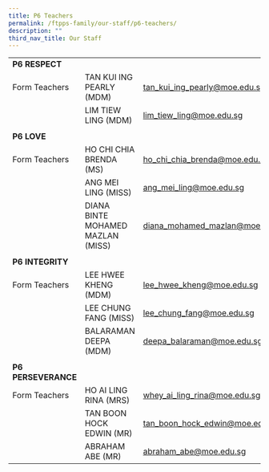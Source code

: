 ```yaml
---
title: P6 Teachers
permalink: /ftpps-family/our-staff/p6-teachers/
description: ""
third_nav_title: Our Staff
---
```

|  |  |  |
|---|---|---|
| **P6 RESPECT** |  |  |
|  Form Teachers |  TAN KUI ING PEARLY (MDM) |  [tan_kui_ing_pearly@moe.edu.sg](mailto:tan_kui_ing_pearly@moe.edu.sg) |
|   |  LIM TIEW LING (MDM) |  [lim_tiew_ling@moe.edu.sg](mailto:lim_tiew_ling@moe.edu.sg) |
|  |  |  |
| **P6 LOVE** |  |  |
|  Form Teachers |  HO CHI CHIA BRENDA (MS) |  [ho_chi_chia_brenda@moe.edu.sg](mailto:ho_chi_chia_brenda@moe.edu.sg) |
|   |  ANG MEI LING (MISS) |  [ang_mei_ling@moe.edu.sg](mailto:ang_mei_ling@moe.edu.sg) |
|  |  DIANA BINTE MOHAMED MAZLAN (MISS) |  [diana_mohamed_mazlan@moe.edu.sg](mailto:diana_mohamed_mazlan@moe.edu.sg) |
|  |  |  |
| **P6 INTEGRITY** |  |  |
|  Form Teachers |  LEE HWEE KHENG (MDM) |  [lee_hwee_kheng@moe.edu.sg](mailto:lee_hwee_kheng@moe.edu.sg) |
|   |  LEE CHUNG FANG (MISS) |  [lee_chung_fang@moe.edu.sg](mailto:lee_chung_fang@moe.edu.sg) |
|   |  BALARAMAN DEEPA (MDM)  |  [deepa_balaraman@moe.edu.sg](mailto:deepa_balaraman@moe.edu.sg)  |
|   |   |   |
| **P6 PERSEVERANCE** |  |  |
|  Form Teachers |  HO AI LING RINA (MRS) |  [whey_ai_ling_rina@moe.edu.sg](mailto:whey_ai_ling_rina@moe.edu.sg) |
|   |  TAN BOON HOCK EDWIN (MR) |  [tan_boon_hock_edwin@moe.edu.sg](mailto:tan_boon_hock_edwin@moe.edu.sg) |
|   | ABRAHAM ABE (MR) | [abraham_abe@moe.edu.sg](mailto:abraham_abe@moe.edu.sg) |